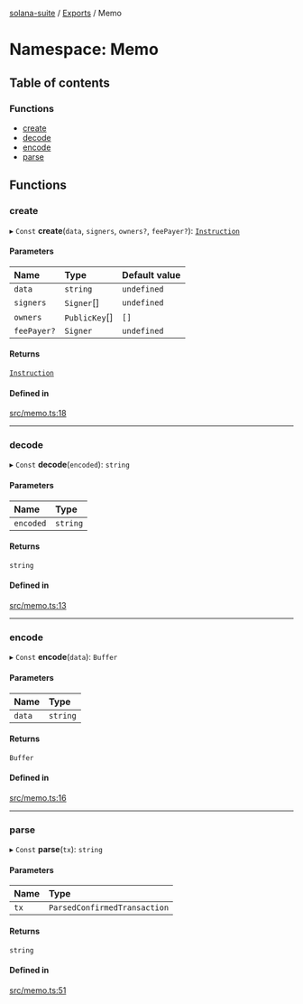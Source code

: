 [solana-suite](../README.md) / [Exports](../modules.md) / Memo

# Namespace: Memo

## Table of contents

### Functions

- [create](Memo.md#create)
- [decode](Memo.md#decode)
- [encode](Memo.md#encode)
- [parse](Memo.md#parse)

## Functions

### create

▸ `Const` **create**(`data`, `signers`, `owners?`, `feePayer?`): [`Instruction`](../classes/Instruction.md)

#### Parameters

| Name | Type | Default value |
| :------ | :------ | :------ |
| `data` | `string` | `undefined` |
| `signers` | `Signer`[] | `undefined` |
| `owners` | `PublicKey`[] | `[]` |
| `feePayer?` | `Signer` | `undefined` |

#### Returns

[`Instruction`](../classes/Instruction.md)

#### Defined in

[src/memo.ts:18](https://github.com/fukaoi/solana-suite/blob/c40ba3d/src/memo.ts#L18)

___

### decode

▸ `Const` **decode**(`encoded`): `string`

#### Parameters

| Name | Type |
| :------ | :------ |
| `encoded` | `string` |

#### Returns

`string`

#### Defined in

[src/memo.ts:13](https://github.com/fukaoi/solana-suite/blob/c40ba3d/src/memo.ts#L13)

___

### encode

▸ `Const` **encode**(`data`): `Buffer`

#### Parameters

| Name | Type |
| :------ | :------ |
| `data` | `string` |

#### Returns

`Buffer`

#### Defined in

[src/memo.ts:16](https://github.com/fukaoi/solana-suite/blob/c40ba3d/src/memo.ts#L16)

___

### parse

▸ `Const` **parse**(`tx`): `string`

#### Parameters

| Name | Type |
| :------ | :------ |
| `tx` | `ParsedConfirmedTransaction` |

#### Returns

`string`

#### Defined in

[src/memo.ts:51](https://github.com/fukaoi/solana-suite/blob/c40ba3d/src/memo.ts#L51)
